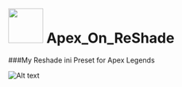 <h1 align="left">
<img src="https://cdn.freebiesupply.com/images/large/2x/apex-legends-symbol-white.png" width="70"> </img> Apex_On_ReShade
</h1>
###My Reshade ini Preset for Apex Legends

![Alt text](https://github.com/zoeeechu/Apex_On_ReShade/blob/main/src.png?raw=true "Comparison")